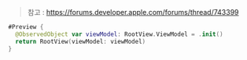 
> 참고 : https://forums.developer.apple.com/forums/thread/743399


```swift
#Preview {
  @ObservedObject var viewModel: RootView.ViewModel = .init()
  return RootView(viewModel: viewModel)
}
```